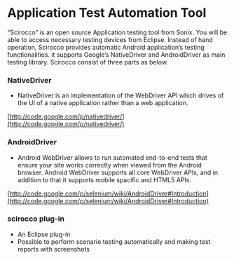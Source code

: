 # Application Test Automation Tool

“Scirocco” is an open source Application testing tool from Sonix. You will be able to access necessary testing devices from Eclipse. Instead of hand operation, Scirocco provides automatic Android application’s testing functionalities. it supports Google’s NativeDriver and AndroidDriver as main testing library.
Scirocco consist of three parts as below.

### NativeDriver

* NativeDriver is an implementation of the WebDriver API which drives of the UI of a native application rather than a web application.

[http://code.google.com/p/nativedriver/](http://code.google.com/p/nativedriver/)

### AndroidDriver

* Android WebDriver allows to run automated end-to-end tests that ensure your site works correctly when viewed from the Android browser. Android WebDriver supports all core WebDriver APIs, and in addition to that it supports mobile spacific and HTML5 APIs. 

[http://code.google.com/p/selenium/wiki/AndroidDriver#Introduction](http://code.google.com/p/selenium/wiki/AndroidDriver#Introduction)

### scirocco plug-in

* An Eclipse plug-in
* Possible to perform scenario testing automatically and making test
reports with screenshots